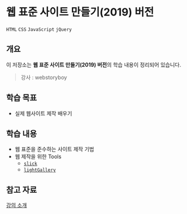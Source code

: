 # 웹 표준 사이트 만들기(2019) 버전

`HTML` `CSS` `JavaScript` `jQuery`  

## 개요

이 저장소는 **웹 표준 사이트 만들기(2019) 버전**의 학습 내용이 정리되어 있습니다.

> 강사 : webstoryboy

## 학습 목표
- 실제 웹사이트 제작 배우기

## 학습 내용
- 웹 표준을 준수하는 사이트 제작 기법
- 웹 제작을 위한 Tools
  - [`slick`](https://kenwheeler.github.io/slick/)
  - [`lightGallery`](https://www.lightgalleryjs.com/)


## 참고 자료
[강의 소개](https://www.youtube.com/playlist?list=PL4UVBBIc6giKixok-bC7XVEx0ZFsngr5Z)
